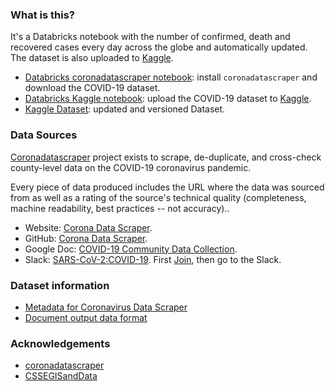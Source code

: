 ### What is this?

It's a Databricks notebook with the number of confirmed, death and recovered cases every day across the globe and automatically updated. The dataset is also uploaded to [Kaggle](https://www.kaggle.com/antonmry/covid19).
 
- [Databricks coronadatascraper notebook](https://databricks-prod-cloudfront.cloud.databricks.com/public/4027ec902e239c93eaaa8714f173bcfc/5083922891908052/469897532896452/2904401718056930/latest.html): install `coronadatascraper` and download the COVID-19 dataset.
- [Databricks Kaggle notebook](https://databricks-prod-cloudfront.cloud.databricks.com/public/4027ec902e239c93eaaa8714f173bcfc/5083922891908052/2568995183456180/2904401718056930/latest.html): upload the COVID-19 dataset to [Kaggle](https://www.kaggle.com/).
- [Kaggle Dataset](https://www.kaggle.com/antonmry/covid19): updated and versioned Dataset.

### Data Sources

[Coronadatascraper](https://github.com/lazd/coronadatascraper) project exists to scrape, de-duplicate, and cross-check county-level data on the COVID-19 coronavirus pandemic.

Every piece of data produced includes the URL where the data was sourced from as well as a rating of the source's technical quality (completeness, machine readability, best practices -- not accuracy)..

- Website: [Corona Data Scraper](http://blog.lazd.net/coronadatascraper/#home). 
- GitHub: [Corona Data Scraper](https://github.com/lazd/coronadatascraper). 
- Google Doc: [COVID-19 Community Data Collection](https://docs.google.com/spreadsheets/d/1T2cSvWvUvurnOuNFj2AMPGLpuR2yVs3-jdd_urfWU4c/edit#gid=0). 
- Slack: [SARS-CoV-2:COVID-19](https://join.slack.com/t/sars-cov-2covid-19/shared_invite/zt-cr6ln0ph-6eDATfSUNDtFK3mlQxqYKw). First [Join](https://join.slack.com/t/sars-cov-2covid-19/shared_invite/zt-cr6ln0ph-6eDATfSUNDtFK3mlQxqYKw), then go to the Slack.


### Dataset information

- [Metadata for Coronavirus Data Scraper](https://github.com/CoronaVirusDataTeam/docs/blob/master/metadata.md)
- [Document output data format](https://github.com/lazd/coronadatascraper/issues/49)

### Acknowledgements

- [coronadatascraper](https://github.com/lazd/coronadatascraper)
- [CSSEGISandData](https://github.com/CSSEGISandData/COVID-19/issues/558)

